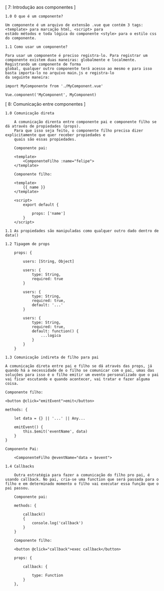[ 7: Introdução aos componentes ]

	1.0 O que é um componente?

	Um componente é um arquivo de extensão .vue que contém 3 tags: <template> para marcação html, <script> para
	estádo métodos e toda lógica do componente <style> para o estilo css do componente.

	1.1 Como usar um componente?

	Para usar um componente é preciso registra-lo. Para registrar um componente existem duas maneiras: globalmente e localmente.
	Registrando um componente de forma
	global, qualquer outro componente terá acesso ao mesmo e para isso basta importa-lo no arquivo main.js e registra-lo
	da seguinte maneira:

	import MyComponente from './MyComponent.vue'

	Vue.component('MyComponent', MyComponent)

[ 8: Comunicação entre componentes ]

	1.0 Comunicação direta

		A comunicação direnta entre componente pai e componente filho se dá através de propiedades (props).
		Para que isso seja feito, o componente filho precisa dizer explicitamente que quer receber propiedades e
		quais são essas propiedades.

		Componente pai:

		<template>
			<ComponenteFilho :name="felipe">
		</template>

		Componente filho:

		<template>
			{{ name }}
		</template>

		<script>
			export default {

				props: ['name']
			}
		</script>

	1.1 As propiedades são manipuladas como qualquer outro dado dentro de data()

	1.2 Tipagem de props

		props: {

			users: [String, Object]

			users: {
				type: String,
				required: true
			}

			users: {
				type: String,
				required: true,
				default: '...'
			}
			
			users: {
				type: String,
				required: true,
				default: function() {
					...logica
				}
			}
		}

	1.3 Comunicação indireta de filho para pai

	A comunicação direta entre pai e filho se dá através das props, já quando há a necessidade de o filho se comunicar com o pai, umas das soluções para isso é o filho emitir um evento personalizado que o pai vai ficar escutando e quando acontecer, vai tratar e fazer alguma coisa.

	Componente filho:

	<button @click="emitEvent">emit</button>

	methods: {

		let data = {} || '...' || Any...

		emitEvent() {
			this.$emit('eventName', data)
		}
	}

	Componente Pai:

		<ComponenteFilho @eventName="data = $event">

	1.4 Callbacks

		Outra estratégia para fazer a comunicação do filho pro pai, é usando callback. No pai, cria-se uma function que será passada para o filho e em determinado momento o filho vai executar essa função que o pai passou.

		Componente pai:

		methods: {

			callback()
			{
				console.log('callback')
			}
		}

		Componente filho:

		<button @click="callback">exec callback</button>

		props: {

			callback: {

				type: Function
			}
		},
